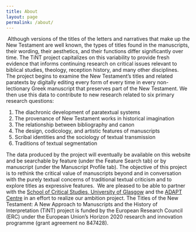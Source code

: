 ```yaml
---
title: About
layout: page
permalink: /about/
---
```

​
Although versions of the titles of the letters and narratives that make up the New Testament are well known, the types of titles found in the manuscripts, their wording, their aesthetics, and their functions differ significantly over time. The TiNT project capitalizes on this variability to provide fresh evidence that informs continuing research on critical issues relevant to biblical studies, theology, reception history, and many other disciplines.
​
The project begins to examine the New Testament’s titles and related paratexts by digitally editing every form of every time in every non-lectionary Greek manuscript that preserves part of the New Testament. We then use this data to contribute to new research related to six primary research questions:
​

1. The diachronic development of paratextual systems
2. The provenance of New Testament works in historical imagination
3. The relationship between bibliography and canon
4. The design, codicology, and artistic features of manuscripts
5. Scribal identities and the sociology of textual transmission
6. Traditions of textual segmentation

The data produced by the project will eventually be available on this website and be searchable by feature (under the Feature Search tab) or by manuscript (under the Manuscript Profile tab). The objective of this project is to rethink the critical value of manuscripts beyond and in conversation with the purely textual concerns of traditional textual criticism and to explore titles as expressive features.
   ​
We are pleased to be able to partner with the [School of Critical Studies, University of Glasgow](https://www.gla.ac.uk/schools/critical/) and the [ADAPT Centre](https://www.adaptcentre.ie/) in an effort to realize our ambition project. The Titles of the New Testament: A New Approach to Manuscripts and the History of Interpretation (TiNT) project is funded by the European Research Council (ERC) under the European Union’s Horizon 2020 research and innovation programme (grant agreement no 847428).